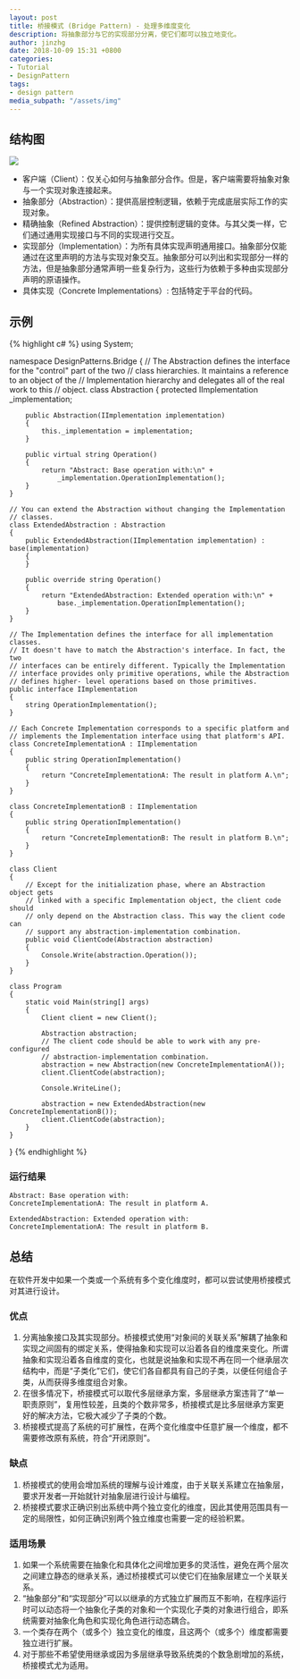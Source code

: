 ```yaml
---
layout: post
title: 桥接模式 (Bridge Pattern) - 处理多维度变化
description: 将抽象部分与它的实现部分分离，使它们都可以独立地变化。
author: jinzhg
date: 2018-10-09 15:31 +0800
categories:
- Tutorial
- DesignPattern
tags:
- design pattern
media_subpath: "/assets/img"
---
```


## 结构图
![](bridge-pattern.png)

- 客户端（Client）：仅关心如何与抽象部分合作。但是，客户端需要将抽象对象与一个实现对象连接起来。
- 抽象部分（Abstraction）：提供高层控制逻辑，依赖于完成底层实际工作的实现对象。
- 精确抽象（Refined Abstraction）：提供控制逻辑的变体。与其父类一样，它们通过通用实现接口与不同的实现进行交互。
- 实现部分（Implementation）：为所有具体实现声明通用接口。抽象部分仅能通过在这里声明的方法与实现对象交互。抽象部分可以列出和实现部分一样的方法，但是抽象部分通常声明一些复杂行为，这些行为依赖于多种由实现部分声明的原语操作。
- 具体实现（Concrete Implementations）: 包括特定于平台的代码。

## 示例
{% highlight c# %}
using System;

namespace DesignPatterns.Bridge
{
    // The Abstraction defines the interface for the "control" part of the two
    // class hierarchies. It maintains a reference to an object of the
    // Implementation hierarchy and delegates all of the real work to this
    // object.
    class Abstraction
    {
        protected IImplementation _implementation;
        
        public Abstraction(IImplementation implementation)
        {
            this._implementation = implementation;
        }
        
        public virtual string Operation()
        {
            return "Abstract: Base operation with:\n" + 
                _implementation.OperationImplementation();
        }
    }

    // You can extend the Abstraction without changing the Implementation
    // classes.
    class ExtendedAbstraction : Abstraction
    {
        public ExtendedAbstraction(IImplementation implementation) : base(implementation)
        {
        }
        
        public override string Operation()
        {
            return "ExtendedAbstraction: Extended operation with:\n" +
                base._implementation.OperationImplementation();
        }
    }

    // The Implementation defines the interface for all implementation classes.
    // It doesn't have to match the Abstraction's interface. In fact, the two
    // interfaces can be entirely different. Typically the Implementation
    // interface provides only primitive operations, while the Abstraction
    // defines higher- level operations based on those primitives.
    public interface IImplementation
    {
        string OperationImplementation();
    }

    // Each Concrete Implementation corresponds to a specific platform and
    // implements the Implementation interface using that platform's API.
    class ConcreteImplementationA : IImplementation
    {
        public string OperationImplementation()
        {
            return "ConcreteImplementationA: The result in platform A.\n";
        }
    }

    class ConcreteImplementationB : IImplementation
    {
        public string OperationImplementation()
        {
            return "ConcreteImplementationB: The result in platform B.\n";
        }
    }

    class Client
    {
        // Except for the initialization phase, where an Abstraction object gets
        // linked with a specific Implementation object, the client code should
        // only depend on the Abstraction class. This way the client code can
        // support any abstraction-implementation combination.
        public void ClientCode(Abstraction abstraction)
        {
            Console.Write(abstraction.Operation());
        }
    }
    
    class Program
    {
        static void Main(string[] args)
        {
            Client client = new Client();

            Abstraction abstraction;
            // The client code should be able to work with any pre-configured
            // abstraction-implementation combination.
            abstraction = new Abstraction(new ConcreteImplementationA());
            client.ClientCode(abstraction);
            
            Console.WriteLine();
            
            abstraction = new ExtendedAbstraction(new ConcreteImplementationB());
            client.ClientCode(abstraction);
        }
    }
}
{% endhighlight %}

### 运行结果
```
Abstract: Base operation with:
ConcreteImplementationA: The result in platform A.

ExtendedAbstraction: Extended operation with:
ConcreteImplementationA: The result in platform B.
```

## 总结
在软件开发中如果一个类或一个系统有多个变化维度时，都可以尝试使用桥接模式对其进行设计。

### 优点
1. 分离抽象接口及其实现部分。桥接模式使用“对象间的关联关系”解耦了抽象和实现之间固有的绑定关系，使得抽象和实现可以沿着各自的维度来变化。所谓抽象和实现沿着各自维度的变化，也就是说抽象和实现不再在同一个继承层次结构中，而是“子类化”它们，使它们各自都具有自己的子类，以便任何组合子类，从而获得多维度组合对象。
2. 在很多情况下，桥接模式可以取代多层继承方案，多层继承方案违背了“单一职责原则”，复用性较差，且类的个数非常多，桥接模式是比多层继承方案更好的解决方法，它极大减少了子类的个数。
3. 桥接模式提高了系统的可扩展性，在两个变化维度中任意扩展一个维度，都不需要修改原有系统，符合“开闭原则”。

### 缺点
1. 桥接模式的使用会增加系统的理解与设计难度，由于关联关系建立在抽象层，要求开发者一开始就针对抽象层进行设计与编程。
2. 桥接模式要求正确识别出系统中两个独立变化的维度，因此其使用范围具有一定的局限性，如何正确识别两个独立维度也需要一定的经验积累。

### 适用场景
1. 如果一个系统需要在抽象化和具体化之间增加更多的灵活性，避免在两个层次之间建立静态的继承关系，通过桥接模式可以使它们在抽象层建立一个关联关系。
2. “抽象部分”和“实现部分”可以以继承的方式独立扩展而互不影响，在程序运行时可以动态将一个抽象化子类的对象和一个实现化子类的对象进行组合，即系统需要对抽象化角色和实现化角色进行动态耦合。
3. 一个类存在两个（或多个）独立变化的维度，且这两个（或多个）维度都需要独立进行扩展。
4. 对于那些不希望使用继承或因为多层继承导致系统类的个数急剧增加的系统，桥接模式尤为适用。